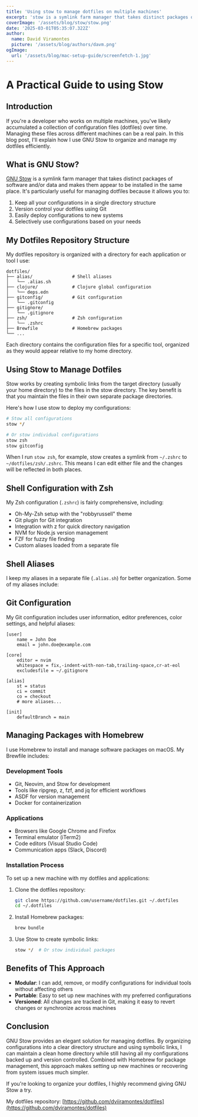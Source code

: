 ```yaml
---
title: 'Using stow to manage dotfiles on multiple machines'
excerpt: 'stow is a symlink farm manager that takes distinct packages of software and/or data and makes them appear to be installed in the same place'
coverImage: '/assets/blog/stow/stow.png'
date: '2025-03-01T05:35:07.322Z'
author:
  name: David Viramontes
  picture: '/assets/blog/authors/davm.png'
ogImage:
  url: '/assets/blog/mac-setup-guide/screenfetch-1.jpg'
---
```


# A Practical Guide to using Stow

## Introduction

If you're a developer who works on multiple machines, you've likely accumulated a collection of configuration files (dotfiles) over time. 
Managing these files across different machines can be a real pain. In this blog post, I'll explain how I use GNU Stow to organize and manage my dotfiles efficiently.

## What is GNU Stow?

[GNU Stow](https://www.gnu.org/software/stow/manual/stow.html) is a symlink farm manager that takes distinct packages of software and/or data and makes them appear to be installed in the same place. It's particularly useful for managing dotfiles because it allows you to:

1. Keep all your configurations in a single directory structure
2. Version control your dotfiles using Git
3. Easily deploy configurations to new systems
4. Selectively use configurations based on your needs

## My Dotfiles Repository Structure

My dotfiles repository is organized with a directory for each application or tool I use:

```
dotfiles/
├── alias/               # Shell aliases
│   └── .alias.sh
├── clojure/             # Clojure global configuration
│   └── deps.edn
├── gitconfig/           # Git configuration
│   └── .gitconfig
├── gitignore/           
│   └── .gitignore
├── zsh/                 # Zsh configuration
│   └── .zshrc
├── Brewfile             # Homebrew packages
└── ...
```

Each directory contains the configuration files for a specific tool, organized as they would appear relative to my home directory.

## Using Stow to Manage Dotfiles

Stow works by creating symbolic links from the target directory (usually your home directory) to the files in the stow directory. The key benefit is that you maintain the files in their own separate package directories.

Here's how I use stow to deploy my configurations:

```bash
# Stow all configurations
stow */

# Or stow individual configurations
stow zsh
stow gitconfig
```

When I run `stow zsh`, for example, stow creates a symlink from `~/.zshrc` to `~/dotfiles/zsh/.zshrc`. This means I can edit either file and the changes will be reflected in both places.

## Shell Configuration with Zsh

My Zsh configuration (`.zshrc`) is fairly comprehensive, including:

- Oh-My-Zsh setup with the "robbyrussell" theme
- Git plugin for Git integration
- Integration with z for quick directory navigation
- NVM for Node.js version management
- FZF for fuzzy file finding
- Custom aliases loaded from a separate file

## Shell Aliases

I keep my aliases in a separate file (`.alias.sh`) for better organization. Some of my aliases include:


## Git Configuration

My Git configuration includes user information, editor preferences, color settings, and helpful aliases:

```
[user]
    name = John Doe
    email = john.doe@example.com

[core]
    editor = nvim
    whitespace = fix,-indent-with-non-tab,trailing-space,cr-at-eol
    excludesfile = ~/.gitignore

[alias]
    st = status
    ci = commit
    co = checkout
    # more aliases...

[init]
    defaultBranch = main
```

## Managing Packages with Homebrew

I use Homebrew to install and manage software packages on macOS. My Brewfile includes:

### Development Tools
- Git, Neovim, and Stow for development
- Tools like ripgrep, z, fzf, and jq for efficient workflows
- ASDF for version management
- Docker for containerization

### Applications
- Browsers like Google Chrome and Firefox
- Terminal emulator (iTerm2)
- Code editors (Visual Studio Code)
- Communication apps (Slack, Discord)

### Installation Process

To set up a new machine with my dotfiles and applications:

1. Clone the dotfiles repository:
   ```bash
   git clone https://github.com/username/dotfiles.git ~/.dotfiles
   cd ~/.dotfiles
   ```

2. Install Homebrew packages:
   ```bash
   brew bundle
   ```

3. Use Stow to create symbolic links:
   ```bash
   stow */  # Or stow individual packages
   ```

## Benefits of This Approach

- **Modular**: I can add, remove, or modify configurations for individual tools without affecting others
- **Portable**: Easy to set up new machines with my preferred configurations
- **Versioned**: All changes are tracked in Git, making it easy to revert changes or synchronize across machines

## Conclusion

GNU Stow provides an elegant solution for managing dotfiles. By organizing configurations into a clear directory structure and using symbolic links, I can maintain a clean home directory while still having all my configurations backed up and version controlled. Combined with Homebrew for package management, this approach makes setting up new machines or recovering from system issues much simpler.

If you're looking to organize your dotfiles, I highly recommend giving GNU Stow a try.

My dotfiles repository: [https://github.com/dviiramontes/dotfiles](https://github.com/dviramontes/dotfiles)

